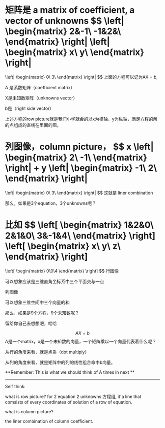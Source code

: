 矩阵是 a matrix of coefficient, a vector of unknowns
$$
\left|
    \begin{matrix}
    2&-1\\
    -1&2&\\
    \end{matrix}
\right|
\left|
	\begin{matrix}
	x\\
	y\\
	\end{matrix}
\right|
=
\left|
	\begin{matrix}
	0\\
	3\\
	\end{matrix}
\right|
$$
上面的方程可以记为AX = b,

A 是系数矩阵（coefficient matrix）

X是未知数矩阵（unknowns vector）

b是（right side vector）

上述方程的row picture就是我们小学就会的以x为横轴，y为纵轴，满足方程的解的点组成的直线在里面的图。



列图像，column picture， 
$$
x
\left|
    \begin{matrix}
        2\\
        -1\\
    \end{matrix}
\right|
+
y
\left|
    \begin{matrix}
        -1\\
        2\\
    \end{matrix}
\right|
=
\left|
    \begin{matrix}
        0\\
        3\\
    \end{matrix}
\right|
$$
这就是 liner combination

那么，如果是3个equation，3个unknowns呢？

比如
$$
\left[
	\begin{matrix}
		1&2&0\\
		2&1&0\\
		3&-1&4\\
	\end{matrix}
\right]
\left[
	\begin{matrix}
		x\\
		y\\
		z\\
	\end{matrix}
\right]
=
\left[
		\begin{matrix}
			0\\0\\4
		\end{matrix}
\right]
$$
行图像

可以想象应该是三维直角坐标系中三个平面交与一点

列图像

可以想象三维空间中三个向量的和



那么，如果是9个方程，9个未知数呢？

留给你自己去想想吧，哈哈


$$
AX=b
$$
A是一个matrix，x是一个未知数的向量，一个矩阵乘以一个向量代表着什么呢？

从行的角度来看，就是点乘（dot multiply）

从列的角度来看，就是矩阵中的列的线性组合命中b向量。

**Remember: This is what we should think of A times in next **

------------

Self think:

what is row picture?
for 2 equation 2 unknowns 方程组, it'a line that comsists of every coordinates of solution of a row of equation.

what is column picture?

the liner combination of column coefficient.
